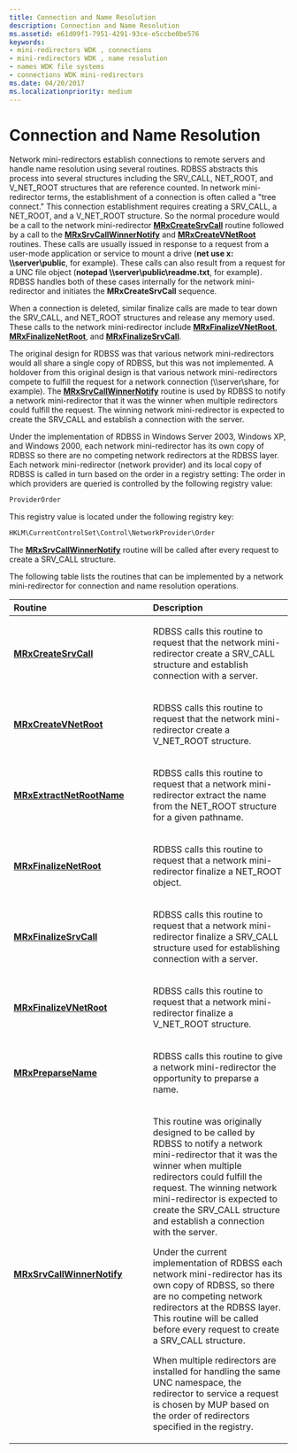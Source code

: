 ```yaml
---
title: Connection and Name Resolution
description: Connection and Name Resolution
ms.assetid: e61d09f1-7951-4291-93ce-e5ccbe0be576
keywords:
- mini-redirectors WDK , connections
- mini-redirectors WDK , name resolution
- names WDK file systems
- connections WDK mini-redirectors
ms.date: 04/20/2017
ms.localizationpriority: medium
---
```


# Connection and Name Resolution


Network mini-redirectors establish connections to remote servers and handle name resolution using several routines. RDBSS abstracts this process into several structures including the SRV\_CALL, NET\_ROOT, and V\_NET\_ROOT structures that are reference counted. In network mini-redirector terms, the establishment of a connection is often called a "tree connect." This connection establishment requires creating a SRV\_CALL, a NET\_ROOT, and a V\_NET\_ROOT structure. So the normal procedure would be a call to the network mini-redirector [**MRxCreateSrvCall**](https://docs.microsoft.com/windows-hardware/drivers/ddi/mrx/nc-mrx-pmrx_create_srvcall) routine followed by a call to the [**MRxSrvCallWinnerNotify**](https://docs.microsoft.com/windows-hardware/drivers/ddi/mrx/nc-mrx-pmrx_srvcall_winner_notify) and [**MRxCreateVNetRoot**](https://docs.microsoft.com/windows-hardware/drivers/ddi/mrx/nc-mrx-pmrx_create_v_net_root) routines. These calls are usually issued in response to a request from a user-mode application or service to mount a drive (**net use x: \\\\server\\public**, for example). These calls can also result from a request for a UNC file object (**notepad \\\\server\\public\\readme.txt**, for example). RDBSS handles both of these cases internally for the network mini-redirector and initiates the **MRxCreateSrvCall** sequence.

When a connection is deleted, similar finalize calls are made to tear down the SRV\_CALL, and NET\_ROOT structures and release any memory used. These calls to the network mini-redirector include [**MRxFinalizeVNetRoot**](https://docs.microsoft.com/windows-hardware/drivers/ddi/mrx/nc-mrx-pmrx_finalize_v_net_root_calldown), [**MRxFinalizeNetRoot**](https://docs.microsoft.com/windows-hardware/drivers/ddi/mrx/nc-mrx-pmrx_finalize_net_root_calldown), and [**MRxFinalizeSrvCall**](https://docs.microsoft.com/windows-hardware/drivers/ddi/mrx/nc-mrx-pmrx_finalize_srvcall_calldown).

The original design for RDBSS was that various network mini-redirectors would all share a single copy of RDBSS, but this was not implemented. A holdover from this original design is that various network mini-redirectors compete to fulfill the request for a network connection (\\\\server\\share, for example). The [**MRxSrvCallWinnerNotify**](https://docs.microsoft.com/windows-hardware/drivers/ddi/mrx/nc-mrx-pmrx_srvcall_winner_notify) routine is used by RDBSS to notify a network mini-redirector that it was the winner when multiple redirectors could fulfill the request. The winning network mini-redirector is expected to create the SRV\_CALL and establish a connection with the server.

Under the implementation of RDBSS in Windows Server 2003, Windows XP, and Windows 2000, each network mini-redirector has its own copy of RDBSS so there are no competing network redirectors at the RDBSS layer. Each network mini-redirector (network provider) and its local copy of RDBSS is called in turn based on the order in a registry setting: The order in which providers are queried is controlled by the following registry value:

```cpp
ProviderOrder
```

This registry value is located under the following registry key:

```cpp
HKLM\CurrentControlSet\Control\NetworkProvider\Order
```

The [**MRxSrvCallWinnerNotify**](https://docs.microsoft.com/windows-hardware/drivers/ddi/mrx/nc-mrx-pmrx_srvcall_winner_notify) routine will be called after every request to create a SRV\_CALL structure.

The following table lists the routines that can be implemented by a network mini-redirector for connection and name resolution operations.

<table>
<colgroup>
<col width="50%" />
<col width="50%" />
</colgroup>
<thead>
<tr class="header">
<th align="left">Routine</th>
<th align="left">Description</th>
</tr>
</thead>
<tbody>
<tr class="odd">
<td align="left"><a href="https://docs.microsoft.com/windows-hardware/drivers/ddi/mrx/nc-mrx-pmrx_create_srvcall" data-raw-source="[&lt;strong&gt;MRxCreateSrvCall&lt;/strong&gt;](https://docs.microsoft.com/windows-hardware/drivers/ddi/mrx/nc-mrx-pmrx_create_srvcall)"><strong>MRxCreateSrvCall</strong></a></td>
<td align="left"><p>RDBSS calls this routine to request that the network mini-redirector create a SRV_CALL structure and establish connection with a server.</p></td>
</tr>
<tr class="even">
<td align="left"><a href="https://docs.microsoft.com/windows-hardware/drivers/ddi/mrx/nc-mrx-pmrx_create_v_net_root" data-raw-source="[&lt;strong&gt;MRxCreateVNetRoot&lt;/strong&gt;](https://docs.microsoft.com/windows-hardware/drivers/ddi/mrx/nc-mrx-pmrx_create_v_net_root)"><strong>MRxCreateVNetRoot</strong></a></td>
<td align="left"><p>RDBSS calls this routine to request that the network mini-redirector create a V_NET_ROOT structure.</p></td>
</tr>
<tr class="odd">
<td align="left"><a href="https://docs.microsoft.com/windows-hardware/drivers/ddi/mrx/nc-mrx-pmrx_extract_netroot_name" data-raw-source="[&lt;strong&gt;MRxExtractNetRootName&lt;/strong&gt;](https://docs.microsoft.com/windows-hardware/drivers/ddi/mrx/nc-mrx-pmrx_extract_netroot_name)"><strong>MRxExtractNetRootName</strong></a></td>
<td align="left"><p>RDBSS calls this routine to request that a network mini-redirector extract the name from the NET_ROOT structure for a given pathname.</p></td>
</tr>
<tr class="even">
<td align="left"><a href="https://docs.microsoft.com/windows-hardware/drivers/ddi/mrx/nc-mrx-pmrx_finalize_net_root_calldown" data-raw-source="[&lt;strong&gt;MRxFinalizeNetRoot&lt;/strong&gt;](https://docs.microsoft.com/windows-hardware/drivers/ddi/mrx/nc-mrx-pmrx_finalize_net_root_calldown)"><strong>MRxFinalizeNetRoot</strong></a></td>
<td align="left"><p>RDBSS calls this routine to request that a network mini-redirector finalize a NET_ROOT object.</p></td>
</tr>
<tr class="odd">
<td align="left"><a href="https://docs.microsoft.com/windows-hardware/drivers/ddi/mrx/nc-mrx-pmrx_finalize_srvcall_calldown" data-raw-source="[&lt;strong&gt;MRxFinalizeSrvCall&lt;/strong&gt;](https://docs.microsoft.com/windows-hardware/drivers/ddi/mrx/nc-mrx-pmrx_finalize_srvcall_calldown)"><strong>MRxFinalizeSrvCall</strong></a></td>
<td align="left"><p>RDBSS calls this routine to request that a network mini-redirector finalize a SRV_CALL structure used for establishing connection with a server.</p></td>
</tr>
<tr class="even">
<td align="left"><a href="https://docs.microsoft.com/windows-hardware/drivers/ddi/mrx/nc-mrx-pmrx_finalize_v_net_root_calldown" data-raw-source="[&lt;strong&gt;MRxFinalizeVNetRoot&lt;/strong&gt;](https://docs.microsoft.com/windows-hardware/drivers/ddi/mrx/nc-mrx-pmrx_finalize_v_net_root_calldown)"><strong>MRxFinalizeVNetRoot</strong></a></td>
<td align="left"><p>RDBSS calls this routine to request that a network mini-redirector finalize a V_NET_ROOT structure.</p></td>
</tr>
<tr class="odd">
<td align="left"><a href="https://docs.microsoft.com/windows-hardware/drivers/ddi/mrx/nc-mrx-pmrx_preparse_name" data-raw-source="[&lt;strong&gt;MRxPreparseName&lt;/strong&gt;](https://docs.microsoft.com/windows-hardware/drivers/ddi/mrx/nc-mrx-pmrx_preparse_name)"><strong>MRxPreparseName</strong></a></td>
<td align="left"><p>RDBSS calls this routine to give a network mini-redirector the opportunity to preparse a name.</p></td>
</tr>
<tr class="even">
<td align="left"><a href="https://docs.microsoft.com/windows-hardware/drivers/ddi/mrx/nc-mrx-pmrx_srvcall_winner_notify" data-raw-source="[&lt;strong&gt;MRxSrvCallWinnerNotify&lt;/strong&gt;](https://docs.microsoft.com/windows-hardware/drivers/ddi/mrx/nc-mrx-pmrx_srvcall_winner_notify)"><strong>MRxSrvCallWinnerNotify</strong></a></td>
<td align="left"><p>This routine was originally designed to be called by RDBSS to notify a network mini-redirector that it was the winner when multiple redirectors could fulfill the request. The winning network mini-redirector is expected to create the SRV_CALL structure and establish a connection with the server.</p>
<p>Under the current implementation of RDBSS each network mini-redirector has its own copy of RDBSS, so there are no competing network redirectors at the RDBSS layer. This routine will be called before every request to create a SRV_CALL structure.</p>
<p>When multiple redirectors are installed for handling the same UNC namespace, the redirector to service a request is chosen by MUP based on the order of redirectors specified in the registry.</p></td>
</tr>
</tbody>
</table>

 

 

 




